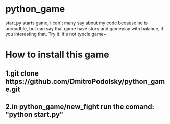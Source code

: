 # python_game
start.py starts game, i can't many say about my code because he is unreadble, but can say that game have story and gameplay with balance, if you interesting that.
Try it. It's not typcle game~

<h1>How to install this game</h1>

<h2>1.git clone https://github.com/DmitroPodolsky/python_game.git</h2>

<h2>2.in python_game/new_fight run the comand: "python start.py"</h2>